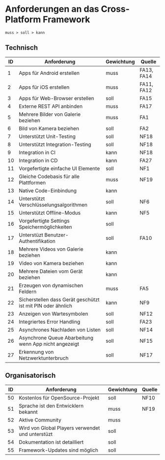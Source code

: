 # Anforderungen an das Cross-Platform Framework

`muss > soll > kann`

## Technisch

ID | Anforderung | Gewichtung | Quelle
---| ----------- | ---------- | ------
1 | Apps für Android erstellen | muss | FA13, FA14
2 | Apps für iOS erstellen | muss | FA11, FA12
3 | Apps für Web-Browser erstellen | soll | FA15
4 | Externe REST API anbinden | muss | FA17
5 | Mehrere Bilder von Galerie beziehen | muss | FA1
6 | Bild von Kamera beziehen | soll | FA2
7 | Unterstützt Unit-Testing | soll | NF18
8 | Unterstützt Integration-Testing | soll | NF18
9 | Integration in CI | kann | NF18
10 | Integration in CD | kann  | FA27
11 | Vorgefertigte einfache UI Elemente | soll | NF1
12 | Gleiche Codebasis für alle Plattformen | muss | NF19
13 | Native Code-Einbindung | kann
14 | Unterstützt Verschlüsselungsalgorithmen | soll | NF6
15 | Unterstützt Offline-Modus | kann | NF5
16 | Vorgefertigte Settings Speichermöglichkeiten | soll
17 | Unterstüzt Benutzer-Authentifikation | soll | FA10
18 | Mehrere Videos von Galerie beziehen | kann
19 | Video von Kamera beziehen | kann
20 | Mehrere Dateien vom Gerät beziehen | kann
21 | Erzeugen von dynamischen Feldern | muss | FA5
22 | Sicherstellen dass Gerät geschützt ist mit PIN oder ähnlich | kann | NF9
23 | Anzeigen von Wartesymbolen | soll | NF12
24 | Integriertes Error Handling |  soll | FA23
25 | Asynchrones Nachladen von Listen | soll  | NF14
26 | Asynchrone Queue Abarbeitung wenn App nicht angezeigt | soll | NF15
27 | Erkennung von Netzwerktunterbruch | soll | NF17

## Organisatorisch
ID | Anforderung | Gewichtung | Quelle
---| ----------- | ---------- | ------
50 | Kostenlos für OpenSource-Projekt | soll | NF10
51 | Sprache ist den Entwicklern bekannt | muss | NF19
52 | Aktive Community | muss
53 | Wird von Global Players verwendet und unterstüzt | soll
54 | Dokumentation ist detailliert | soll
55 | Framework-Updates sind möglich | soll
